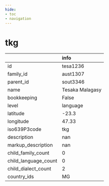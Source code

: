 ```yaml
---
hide:
- toc
- navigation
---
```

# tkg
|                      | info            |
|:---------------------|:----------------|
| id                   | tesa1236        |
| family_id            | aust1307        |
| parent_id            | sout3346        |
| name                 | Tesaka Malagasy |
| bookkeeping          | False           |
| level                | language        |
| latitude             | -23.3           |
| longitude            | 47.33           |
| iso639P3code         | tkg             |
| description          | nan             |
| markup_description   | nan             |
| child_family_count   | 0               |
| child_language_count | 0               |
| child_dialect_count  | 2               |
| country_ids          | MG              |